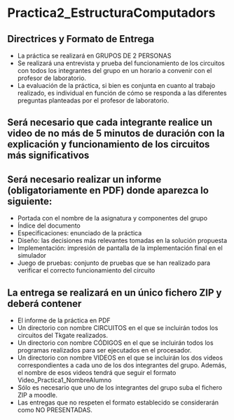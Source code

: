 # Practica2_EstructuraComputadors

## Directrices y Formato de Entrega

* La práctica se realizará en GRUPOS DE 2 PERSONAS
* Se realizará una entrevista y prueba del funcionamiento de los circuitos con todos los integrantes del grupo en un horario a convenir con el profesor de laboratorio.
* La evaluación de la práctica, si bien es conjunta en cuanto al trabajo realizado, es individual en función de cómo se responda a las diferentes preguntas planteadas por el profesor de laboratorio.

## Será necesario que cada integrante realice un video de no más de 5 minutos de duración con la explicación y funcionamiento de los circuitos más significativos
## Será necesario realizar un informe (obligatoriamente en PDF) donde aparezca lo siguiente:

* Portada con el nombre de la asignatura y componentes del grupo
* Índice del documento
* Especificaciones: enunciado de la práctica
* Diseño: las decisiones más relevantes tomadas en la solución propuesta
* Implementación: impresión de pantalla de la implementación final en el simulador
* Juego de pruebas: conjunto de pruebas que se han realizado para verificar el correcto funcionamiento del circuito
  
## La entrega se realizará en un único fichero ZIP y deberá contener
* El informe de la práctica en PDF
* Un directorio con nombre CIRCUITOS en el que se incluirán todos los circuitos del Tkgate realizados.
* Un directorio con nombre CÓDIGOS en el que se incluirán todos los programas realizados para ser ejecutados en el procesador.
* Un directorio con nombre VIDEOS en el que se incluirán los dos videos correspondientes a cada uno de los dos integrantes del grupo. Además, el nombre de esos videos tendrá que seguir el formato Video_Practica1_NombreAlumno
* Sólo es necesario que uno de los integrantes del grupo suba el fichero ZIP a moodle.
* Las entregas que no respeten el formato establecido se considerarán como NO PRESENTADAS.
